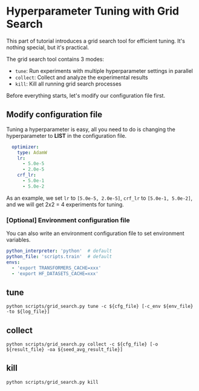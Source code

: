 # Hyperparameter Tuning with Grid Search
This part of tutorial introduces a grid search tool for efficient tuning. It's nothing special, but it's practical.

The grid search tool contains 3 modes:
- `tune`: Run experiments with multiple hyperparameter settings in parallel
- `collect`: Collect and analyze the experimental results
- `kill`: Kill all running grid search processes

Before everything starts, let's modify our configuration file first.

## Modify configuration file
Tuning a hyperparameter is easy, all you need to do is changing the hyperparameter to **LIST** in the configuration file.
```yaml
  optimizer:
    type: AdamW
    lr:
      - 5.0e-5
      - 2.0e-5
    crf_lr:
      - 5.0e-1
      - 5.0e-2
```
As an example, we set `lr` to `[5.0e-5, 2.0e-5]`, `crf_lr` to `[5.0e-1, 5.0e-2]`, and we will get 2x2 = 4 experiments for tuning.

### [Optional] Environment configuration file
You can also write an environment configuration file to set environment variables.
```yaml
python_interpreter: 'python'  # default
python_file: 'scripts.train'  # default
envs:
  - 'export TRANSFORMERS_CACHE=xxx'
  - 'export HF_DATASETS_CACHE=xxx'
```

## tune
```shell
python scripts/grid_search.py tune -c ${cfg_file} [-c_env ${env_file} -to ${log_file}]
```

## collect
```shell
python scripts/grid_search.py collect -c ${cfg_file} [-o ${result_file} -oa ${seed_avg_result_file}]
```

## kill
```shell
python scripts/grid_search.py kill
```

